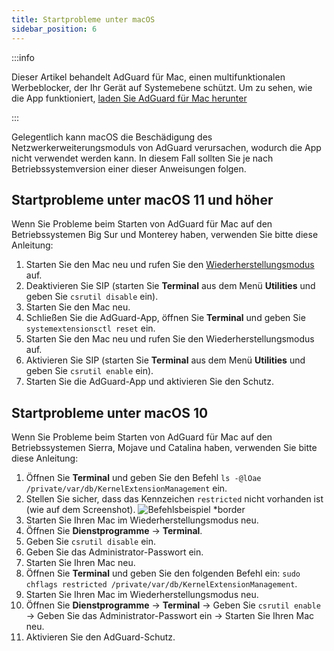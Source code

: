 ```yaml
---
title: Startprobleme unter macOS
sidebar_position: 6
---
```


:::info

Dieser Artikel behandelt AdGuard für Mac, einen multifunktionalen Werbeblocker, der Ihr Gerät auf Systemebene schützt. Um zu sehen, wie die App funktioniert, [laden Sie AdGuard für Mac herunter](https://agrd.io/download-kb-adblock)

:::

Gelegentlich kann macOS die Beschädigung des Netzwerkerweiterungsmoduls von AdGuard verursachen, wodurch die App nicht verwendet werden kann. In diesem Fall sollten Sie je nach Betriebssystemversion einer dieser Anweisungen folgen.

## Startprobleme unter macOS 11 und höher

Wenn Sie Probleme beim Starten von AdGuard für Mac auf den Betriebssystemen Big Sur und Monterey haben, verwenden Sie bitte diese Anleitung:

1. Starten Sie den Mac neu und rufen Sie den [Wiederherstellungsmodus](https://support.apple.com/en-us/HT201255) auf.
1. Deaktivieren Sie SIP (starten Sie **Terminal** aus dem Menü **Utilities** und geben Sie `csrutil disable` ein).
1. Starten Sie den Mac neu.
1. Schließen Sie die AdGuard-App, öffnen Sie **Terminal** und geben Sie `systemextensionsctl reset` ein.
1. Starten Sie den Mac neu und rufen Sie den Wiederherstellungsmodus auf.
1. Aktivieren Sie SIP (starten Sie **Terminal** aus dem Menü **Utilities** und geben Sie `csrutil enable` ein).
1. Starten Sie die AdGuard-App und aktivieren Sie den Schutz.

## Startprobleme unter macOS 10

Wenn Sie Probleme beim Starten von AdGuard für Mac auf den Betriebssystemen Sierra, Mojave und Catalina haben, verwenden Sie bitte diese Anleitung:

1. Öffnen Sie **Terminal** und geben Sie den Befehl `ls -@lOae /private/var/db/KernelExtensionManagement` ein.
1. Stellen Sie sicher, dass das Kennzeichen `restricted` nicht vorhanden ist (wie auf dem Screenshot). ![Befehlsbeispiel *border](https://cdn.adtidy.org/content/kb/ad_blocker/mac/restricted-flag.jpg)
1. Starten Sie Ihren Mac im Wiederherstellungsmodus neu.
1. Öffnen Sie **Dienstprogramme** → **Terminal**.
1. Geben Sie `csrutil disable` ein.
1. Geben Sie das Administrator-Passwort ein.
1. Starten Sie Ihren Mac neu.
1. Öffnen Sie **Terminal** und geben Sie den folgenden Befehl ein: `sudo chflags restricted /private/var/db/KernelExtensionManagement`.
1. Starten Sie Ihren Mac im Wiederherstellungsmodus neu.
1. Öffnen Sie **Dienstprogramme** → **Terminal** → Geben Sie `csrutil enable` → Geben Sie das Administrator-Passwort ein → Starten Sie Ihren Mac neu.
1. Aktivieren Sie den AdGuard-Schutz.
